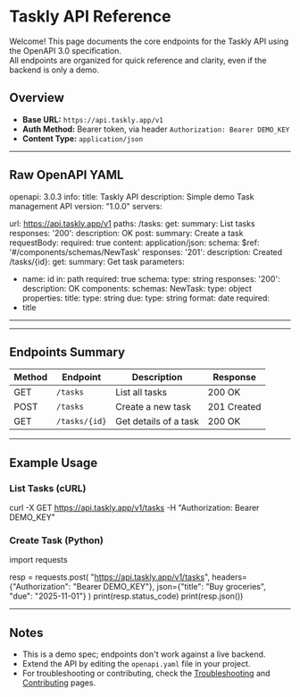 # Taskly API Reference

Welcome! This page documents the core endpoints for the Taskly API using the OpenAPI 3.0 specification.  
All endpoints are organized for quick reference and clarity, even if the backend is only a demo.

## Overview

- **Base URL:** `https://api.taskly.app/v1`
- **Auth Method:** Bearer token, via header `Authorization: Bearer DEMO_KEY`
- **Content Type:** `application/json`

---

## Raw OpenAPI YAML

openapi: 3.0.3
info:
title: Taskly API
description: Simple demo Task management API
version: "1.0.0"
servers:

url: https://api.taskly.app/v1
paths:
/tasks:
get:
summary: List tasks
responses:
'200':
description: OK
post:
summary: Create a task
requestBody:
required: true
content:
application/json:
schema:
$ref: '#/components/schemas/NewTask'
responses:
'201':
description: Created
/tasks/{id}:
get:
summary: Get task
parameters:
- name: id
in: path
required: true
schema:
type: string
responses:
'200':
description: OK
components:
schemas:
NewTask:
type: object
properties:
title:
type: string
due:
type: string
format: date
required:
- title


---


---

## Endpoints Summary

| Method | Endpoint       | Description             | Response |
|--------|---------------|------------------------|----------|
| GET    | `/tasks`      | List all tasks         | 200 OK   |
| POST   | `/tasks`      | Create a new task      | 201 Created |
| GET    | `/tasks/{id}` | Get details of a task  | 200 OK   |

---

## Example Usage

### List Tasks (cURL)

curl -X GET https://api.taskly.app/v1/tasks
-H "Authorization: Bearer DEMO_KEY"


### Create Task (Python)

import requests

resp = requests.post(
"https://api.taskly.app/v1/tasks",
headers={"Authorization": "Bearer DEMO_KEY"},
json={"title": "Buy groceries", "due": "2025-11-01"}
)
print(resp.status_code)
print(resp.json())


---

## Notes

- This is a demo spec; endpoints don't work against a live backend.
- Extend the API by editing the `openapi.yaml` file in your project.
- For troubleshooting or contributing, check the [Troubleshooting](../troubleshooting/) and [Contributing](../contributing/) pages.


